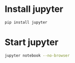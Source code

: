 # Install jupyter

```bash
pip install jupyter
```

# Start jupyter

```bash
jupyter notebook --no-browser
```



